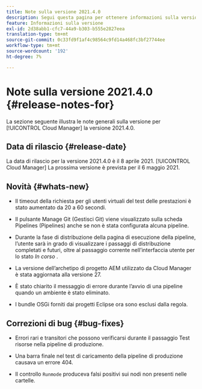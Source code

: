 ```yaml
---
title: Note sulla versione 2021.4.0
description: Segui questa pagina per ottenere informazioni sulla versione 2021.4.0 di Cloud Manager
feature: Informazioni sulla versione
exl-id: 2d38abb1-cfc7-44a9-b303-b555e2827eea
translation-type: tm+mt
source-git-commit: 0c33fd9f1af4c98564c9fd14a468fc3bf27744ee
workflow-type: tm+mt
source-wordcount: '192'
ht-degree: 7%

---
```


# Note sulla versione 2021.4.0 {#release-notes-for}

La sezione seguente illustra le note generali sulla versione per [!UICONTROL Cloud Manager] la versione 2021.4.0.

## Data di rilascio {#release-date}

La data di rilascio per la versione 2021.4.0 è il 8 aprile 2021.
[!UICONTROL Cloud Manager]
La prossima versione è prevista per il 6 maggio 2021.

## Novità {#whats-new}

* Il timeout della richiesta per gli utenti virtuali del test delle prestazioni è stato aumentato da 20 a 60 secondi.

* Il pulsante Manage Git (Gestisci Git) viene visualizzato sulla scheda Pipelines (Pipelines) anche se non è stata configurata alcuna pipeline.

* Durante la fase di distribuzione della pagina di esecuzione della pipeline, l’utente sarà in grado di visualizzare i passaggi di distribuzione completati e futuri, oltre al passaggio corrente nell’interfaccia utente per lo stato *In corso* .

* La versione dell’archetipo di progetto AEM utilizzato da Cloud Manager è stata aggiornata alla versione 27.

* È stato chiarito il messaggio di errore durante l’avvio di una pipeline quando un ambiente è stato eliminato.

* I bundle OSGi forniti dai progetti Eclipse ora sono esclusi dalla regola.

## Correzioni di bug {#bug-fixes}

* Errori rari e transitori che possono verificarsi durante il passaggio Test risorse nella pipeline di produzione.

* Una barra finale nel test di caricamento della pipeline di produzione causava un errore 404.

* Il controllo `Runmode` produceva falsi positivi sui nodi non presenti nelle cartelle.